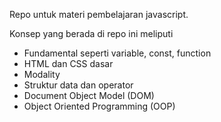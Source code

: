 Repo untuk materi pembelajaran javascript.

Konsep yang berada di repo ini meliputi
 - Fundamental seperti variable, const, function
 - HTML dan CSS dasar
 - Modality
 - Struktur data dan operator
 - Document Object Model (DOM)
 - Object Oriented Programming (OOP)

